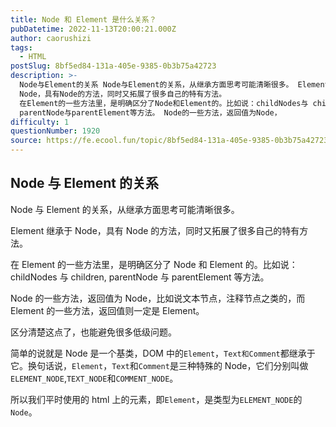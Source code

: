 ```yaml
---
title: Node 和 Element 是什么关系？
pubDatetime: 2022-11-13T20:00:21.000Z
author: caorushizi
tags:
  - HTML
postSlug: 8bf5ed84-131a-405e-9385-0b3b75a42723
description: >-
  Node与Element的关系 Node与Element的关系，从继承方面思考可能清晰很多。 Element 继承于
  Node，具有Node的方法，同时又拓展了很多自己的特有方法。
  在Element的一些方法里，是明确区分了Node和Element的。比如说：childNodes与 children,
  parentNode与parentElement等方法。 Node的一些方法，返回值为Node，
difficulty: 1
questionNumber: 1920
source: https://fe.ecool.fun/topic/8bf5ed84-131a-405e-9385-0b3b75a42723
---
```


## Node 与 Element 的关系

Node 与 Element 的关系，从继承方面思考可能清晰很多。

Element 继承于 Node，具有 Node 的方法，同时又拓展了很多自己的特有方法。

在 Element 的一些方法里，是明确区分了 Node 和 Element 的。比如说：childNodes 与 children, parentNode 与 parentElement 等方法。

Node 的一些方法，返回值为 Node，比如说文本节点，注释节点之类的，而 Element 的一些方法，返回值则一定是 Element。

区分清楚这点了，也能避免很多低级问题。

简单的说就是 Node 是一个基类，DOM 中的`Element`，`Text和Comment`都继承于它。换句话说，`Element`，`Text`和`Comment`是三种特殊的 Node，它们分别叫做`ELEMENT_NODE`,`TEXT_NODE`和`COMMENT_NODE`。

所以我们平时使用的 html 上的元素，即`Element`，是类型为`ELEMENT_NODE`的`Node`。
